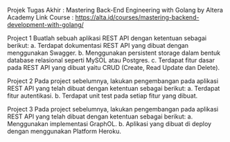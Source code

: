 Projek Tugas Akhir : Mastering Back-End Engineering with Golang by Altera Academy
Link Course : https://alta.id/courses/mastering-backend-development-with-golang/

Project 1
Buatlah sebuah aplikasi REST API dengan ketentuan sebagai berikut:
a. Terdapat dokumentasi REST API yang dibuat dengan menggunakan Swagger.
b. Menggunakan persistent storage dalam bentuk database relasional seperti MySOL atau Postgres.
c. Terdapat fitur dasar pada REST API yang dibuat yaitu CRUD (Create, Read Update dan Delete).

Project 2
Pada project sebelumnya, lakukan pengembangan pada aplikasi REST API yang telah dibuat dengan ketentuan sebagai berikut:
a. Terdapat fitur autentikasi.
b. Terdapat unit test pada setiap fitur yang dibuat.

Project 3
Pada project sebelumnya, lakukan pengembangan pada aplikasi REST API yang telah dibuat dengan ketentuan sebagai berikut:
a. Menggunakan implementasi GraphOL.
b. Aplikasi yang dibuat di deploy dengan menggunakan Platform Heroku.